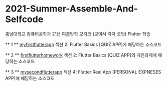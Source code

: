 # 2021-Summer-Assemble-And-Selfcode
충남대학교 컴퓨터공학과 21년 여름방학 모각코 (모여서 각자 코딩)
Flutter 학습

** 1 ** 
[myfirstflutterapp](https://github.com/k906506/2021-Summer-Assemble-And-Selfcode/tree/master/myfirstflutterapp)
섹션 2: Flutter Basics [QUIZ APP]에 해당하는 소스코드

** 2 ** 
[firstflutterhomework](https://github.com/k906506/2021-Summer-Assemble-And-Selfcode/tree/master/firstflutterhomework)
섹션 2: Flutter Basics [QUIZ APP]의 개인과제에 해당하는 소스코드

** 3 ** 
[mysecondflutterapp](https://github.com/k906506/2021-Summer-Assemble-And-Selfcode/tree/master/mysecondflutterapp)
섹션 4: Flutter Real App [PERSONAL EXPNESES APP]에 해당하는 소스코드
